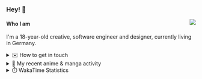 ### Hey! 👋

[<img src="https://lanyard-profile-readme.vercel.app/api/228965621478588416" align="right">](https://discord.com/users/228965621478588416)

#### Who I am

I'm a 18-year-old creative, software engineer and designer, currently living in Germany.

<details>
  <summary>✉️ How to get in touch</summary>
  
> Sorted by how quickly you can expect a reply
- [Hit me up on Discord](https://discord.com/users/228965621478588416)
- [Hit me up on Twitter](https://twitter.com/cruggdev)
- [Send me a mail](mailto:me@crg.sh)
</details>


<details>
  <summary>🌸 My recent anime & manga activity</summary>
  
<!-- ANILIST_ACTIVITY:start -->

-   📺 Watched episode 8 - 11 of [Rascal Does Not Dream of Bunny Girl Senpai](https://anilist.co/anime/101291) (21:16, 05 August 2024)
-   📺 Watched episode 5 of [Frieren: Beyond Journey’s End](https://anilist.co/anime/154587) (19:47, 04 August 2024)
-   📺 Plans to watch [Wandering Witch: The Journey of Elaina](https://anilist.co/anime/112609) (18:49, 04 August 2024)
-   📺 Watched episode 1 - 4 of [Frieren: Beyond Journey’s End](https://anilist.co/anime/154587) (03:12, 04 August 2024)
-   📺 Watched episode 6 - 7 of [Rascal Does Not Dream of Bunny Girl Senpai](https://anilist.co/anime/101291) (18:53, 02 August 2024)

<!-- ANILIST_ACTIVITY:end -->
</details>

<details>
  <summary>⏱️ WakaTime Statistics</summary>

<!--START_SECTION:waka-->

```txt
From: 28 July 2024 - To: 04 August 2024

Svelte       29 mins         ████████████████░░░░░░░░░   64.22 %
TypeScript   8 mins          ████▓░░░░░░░░░░░░░░░░░░░░   18.89 %
Bash         4 mins          ██▒░░░░░░░░░░░░░░░░░░░░░░   09.19 %
Markdown     2 mins          █▓░░░░░░░░░░░░░░░░░░░░░░░   06.50 %
Other        0 secs          ▒░░░░░░░░░░░░░░░░░░░░░░░░   00.73 %
```

<!--END_SECTION:waka-->
</details>
